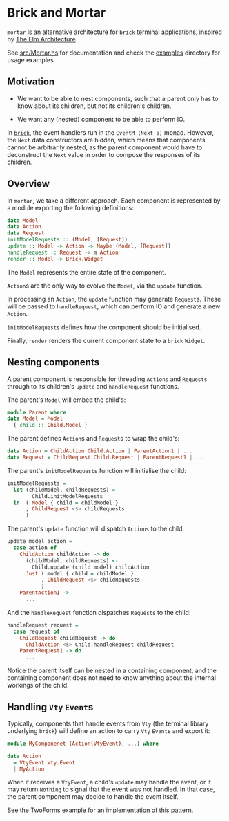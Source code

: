 # Brick and Mortar

`mortar` is an alternative architecture for [`brick`][brick] terminal
applications, inspired by [The Elm Architecture][the elm architecture].

See [src/Mortar.hs](/src/Mortar.hs) for documentation and check the
[examples](/examples) directory for usage examples.


## Motivation

* We want to be able to nest components, such that a parent only has to know
  about its children, but not its children's children.

* We want any (nested) component to be able to perform IO.

In [`brick`][brick], the event handlers run in the `EventM (Next s)` monad.
However, the `Next` data constructors are hidden, which means that components
cannot be arbitrarily nested, as the parent component would have to deconstruct
the `Next` value in order to compose the responses of its children.


## Overview

In `mortar`, we take a different approach. Each component is represented by a
module exporting the following definitions:

```haskell
data Model
data Action
data Request
initModelRequests :: (Model, [Request])
update :: Model -> Action -> Maybe (Model, [Request])
handleRequest :: Request -> m Action
render :: Model -> Brick.Widget
```

The `Model` represents the entire state of the component.

`Action`s are the only way to evolve the `Model`, via the `update` function.

In processing an `Action`, the `update` function may generate `Request`s. These
will be passed to `handleRequest`, which can perform IO and generate a new
`Action`.

`initModelRequests` defines how the component should be initialised.

Finally, `render` renders the current component state to a `brick` `Widget`.


## Nesting components

A parent component is responsible for threading `Actions` and `Requests` through
to its children's `update` and `handleRequest` functions.

The parent's `Model` will embed the child's:

```haskell
module Parent where
data Model = Model
  { child :: Child.Model }
```

The parent defines `Action`s and `Request`s to wrap the child's:

```haskell
data Action = ChildAction Child.Action | ParentAction1 | ...
data Request = ChildRequest Child.Request | ParentRequest1 | ...
```

The parent's `initModelRequests` function will initialise the child:

```haskell
initModelRequests =
  let (childModel, childRequests) =
        Child.initModelRequests
  in  ( Model { child = childModel }
      , ChildRequest <$> childRequests
      )
```

The parent's `update` function will dispatch `Actions` to the child:

```haskell
update model action =
  case action of
    ChildAction childAction -> do
      (childModel, childRequests) <-
        Child.update (child model) childAction
      Just ( model { child = childModel }
           , ChildRequest <$> childRequests
           )
    ParentAction1 ->
      ...
```

And the `handleRequest` function dispatches `Requests` to the child:

```haskell
handleRequest request =
  case request of
    ChildRequest childRequest -> do
      ChildAction <$> Child.handleRequest childRequest
    ParentRequest1 -> do
      ...
```

Notice the parent itself can be nested in a containing component, and the
containing component does not need to know anything about the internal workings
of the child.


## Handling `Vty` `Event`s

Typically, components that handle events from `Vty` (the terminal library
underlying `brick`) will define an action to carry `Vty` `Event`s and export it:

```haskell
module MyComponenet (Action(VtyEvent), ...) where

data Action
  = VtyEvent Vty.Event
  | MyAction
```

When it receives a `VtyEvent`, a child's `update` may handle the event, or it
may return `Nothing` to signal that the event was not handled. In that case, the
parent component may decide to handle the event itself.

See the [TwoForms](/exaples/TwoForms) example for an implementation of this
pattern.

[brick]: https://github.com/jtdaugherty/brick
[the elm architecture]: https://github.com/evancz/elm-architecture-tutorial
